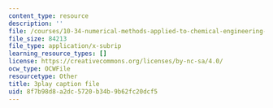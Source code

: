 ```yaml
---
content_type: resource
description: ''
file: /courses/10-34-numerical-methods-applied-to-chemical-engineering-fall-2015/8f7b98d8a2dc5720b34b9b62fc20dcf5_8kPUI5HoVxg.vtt
file_size: 84213
file_type: application/x-subrip
learning_resource_types: []
license: https://creativecommons.org/licenses/by-nc-sa/4.0/
ocw_type: OCWFile
resourcetype: Other
title: 3play caption file
uid: 8f7b98d8-a2dc-5720-b34b-9b62fc20dcf5
---
```

